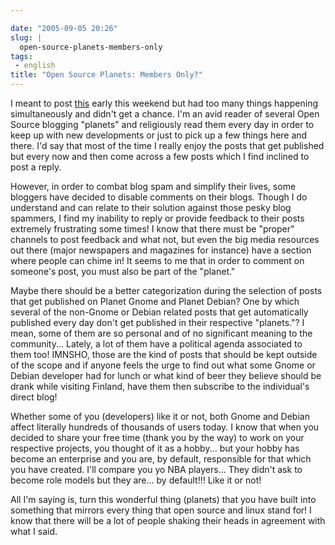 ```yaml
---

date: "2005-09-05 20:26"
slug: |
  open-source-planets-members-only
tags:
 - english
title: "Open Source Planets: Members Only?"
---
```


I meant to post
[this](http://blog.philkern.de/comment.php?type=trackback&entry_id=39)
early this weekend but had too many things happening simultaneously and
didn't get a chance. I'm an avid reader of several Open Source blogging
"planets" and religiously read them every day in order to keep up with
new developments or just to pick up a few things here and there. I'd say
that most of the time I really enjoy the posts that get published but
every now and then come across a few posts which I find inclined to post
a reply.

However, in order to combat blog spam and simplify their lives, some
bloggers have decided to disable comments on their blogs. Though I do
understand and can relate to their solution against those pesky blog
spammers, I find my inability to reply or provide feedback to their
posts extremely frustrating some times! I know that there must be
"proper" channels to post feedback and what not, but even the big media
resources out there (major newspapers and magazines for instance) have a
section where people can chime in! It seems to me that in order to
comment on someone's post, you must also be part of the "planet."

Maybe there should be a better categorization during the selection of
posts that get published on Planet Gnome and Planet Debian? One by which
several of the non-Gnome or Debian related posts that get automatically
published every day don't get published in their respective "planets."?
I mean, some of them are so personal and of no significant meaning to
the community... Lately, a lot of them have a political agenda
associated to them too! IMNSHO, those are the kind of posts that should
be kept outside of the scope and if anyone feels the urge to find out
what some Gnome or Debian developer had for lunch or what kind of beer
they believe should be drank while visiting Finland, have them then
subscribe to the individual's direct blog!

Whether some of you (developers) like it or not, both Gnome and Debian
affect literally hundreds of thousands of users today. I know that when
you decided to share your free time (thank you by the way) to work on
your respective projects, you thought of it as a hobby... but your hobby
has become an enterprise and you are, by default, responsible for that
which you have created. I'll compare you yo NBA players... They didn't
ask to become role models but they are... by default!!! Like it or not!

All I'm saying is, turn this wonderful thing (planets) that you have
built into something that mirrors every thing that open source and linux
stand for! I know that there will be a lot of people shaking their heads
in agreement with what I said.
